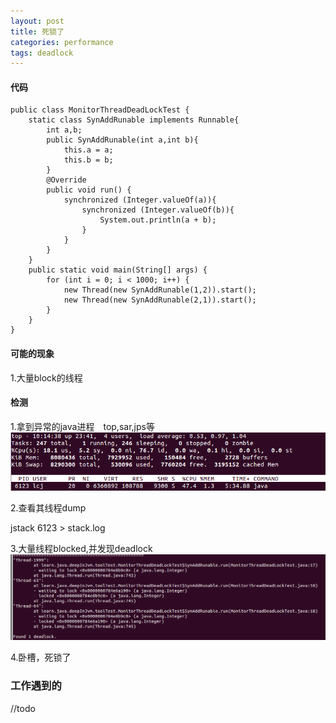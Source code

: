```yaml
---
layout: post
title: 死锁了
categories: performance
tags: deadlock
---
```


#### 代码

    public class MonitorThreadDeadLockTest {
        static class SynAddRunable implements Runnable{
            int a,b;
            public SynAddRunable(int a,int b){
                this.a = a;
                this.b = b;
            }
            @Override
            public void run() {
                synchronized (Integer.valueOf(a)){
                    synchronized (Integer.valueOf(b)){
                        System.out.println(a + b);
                    }
                }
            }
        }
        public static void main(String[] args) {
            for (int i = 0; i < 1000; i++) {
                new Thread(new SynAddRunable(1,2)).start();
                new Thread(new SynAddRunable(2,1)).start();
            }
        }
    }

#### 可能的现象
1.大量block的线程

#### 检测
1.拿到异常的java进程　top,sar,jps等
![top](/images/performance/top_dead_lock.png)

2.查看其线程dump

jstack 6123 > stack.log

3.大量线程blocked,并发现deadlock
![dead_lock](/images/performance/dead_lock_block.png)

4.卧槽，死锁了

### 工作遇到的
//todo